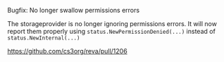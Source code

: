 Bugfix: No longer swallow permissions errors

The storageprovider is no longer ignoring permissions errors.
It will now report them properly using `status.NewPermissionDenied(...)` instead of `status.NewInternal(...)`

https://github.com/cs3org/reva/pull/1206
